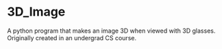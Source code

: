 # 3D_Image
A python program that makes an image 3D when viewed with 3D glasses. Originally created in an undergrad CS course.
